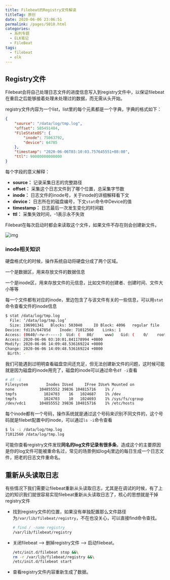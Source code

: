 ```yaml
---
title: Filebeat的Registry文件解读
titleTag: 原创
date: 2020-06-06 23:06:51
permalink: /pages/5010.html
categories:
  - 系列专题
  - ELK笔记
  - FileBeat
tags:
  - filebeat
  - elk
---
```


## Registry文件

Filebeat会将自己处理日志文件的进度信息写入到registry文件中，以保证filebeat在重启之后能够接着处理未处理过的数据，而无需从头开始。

registry文件内容为一个list，list里的每个元素都是一个字典，字典的格式如下：

```json
{
    "source": "/data/log/tmp.log",
    "offset": 585451484,
    "FileStateOS": {
        "inode": 75063792,
        "device": 64785
    },
    "timestamp": "2020-06-06T03:10:03.757645551+08:00",
    "ttl": 90000000000000
}
```

每个字段的意义解释：

- **source：** 记录采集日志的完整路径
- **offset：** 采集这个日志文件到了哪个位置，总采集字节数
- **inode：** 日志文件的inode号，关于inode的详细解释看下文
- **device：** 日志所在的磁盘编号，下文`stat`命令中Device的值
- **timestamp：** 日志最后一次发生变化的时间戳
- **ttl：** 采集失效时间，-1表示永不失效

Filebeat在每次启动时都会来读取这个文件，如果文件不存在则会创建新文件。

![img](http://t.eryajf.net/imgs/2021/09/a8530db9a1aeead1.jpg)

### inode相关知识

硬盘格式化的时候，操作系统自动将硬盘分成了两个区域。

一个是数据区，用来存放文件的数据信息

一个是inode区，用来存放文件的元信息，比如文件的创建者、创建时间、文件大小等等

每一个文件都有对应的inode，里边包含了与该文件有关的一些信息，可以用`stat`命令查看文件的inode信息

```sh
$ stat /data/log/tmp.log
  File: ‘/data/log/tmp.log’
  Size: 196901341   Blocks: 503040     IO Block: 4096   regular file
Device: fd11h/64785d    Inode: 71012560    Links: 1
Access: (0640/-rw-r-----)  Uid: (   80/     www)   Gid: (    0/    root)
Access: 2020-06-06 03:10:01.841178994 +0800
Modify: 2020-06-06 14:09:48.536169224 +0800
Change: 2020-06-06 14:09:48.536169224 +0800
 Birth: -
```

我们可能遇到过明明查看磁盘空间还充足，但无法创建新文件的问题，这时候可能就是因为磁盘的inode用完了，磁盘的inode可以通过命令`df -i`查看

```sh
# df -i
Filesystem        Inodes IUsed     IFree IUse% Mounted on
none           104855552 39836 104815716    1% /
tmpfs            1024703    16   1024687    1% /dev
tmpfs            1024703    10   1024693    1% /sys/fs/cgroup
/dev/vdc1      104855552 39836 104815716    1% /etc/hosts
```

每个inode都有一个号码，操作系统就是通过这个号码来识别不同文件的，这个号码就是filebet配置中的inode，可以通过`ls -i`命令查看

```sh
$ ls -i /data/log/tmp.log
71012560 /data/log/tmp.log
```

可能你查看registry文件发现**同名的log文件记录有很多条**，造成这个的主要原因是你的log文件可能被重命名过，常见的场景例如log4j里边的每日生成一个日志文件，把老的日志文件重命名。

## 重新从头读取日志

有些情况下我们需要让filebeat重新从头读取日志，尤其是在调试的时候，有了上边的知识我们就很容易实现filebeat重新从头读取日志了，核心的思想就是干掉registry文件

- 找到registry文件的位置，如果没有单独配置那么文件路径为`/var/lib/filebeat/registry`，不在也没关心，可以直接find命令查找。

  ```sh
  # find / -name registry
  /var/lib/filebeat/registry
  ```

- 关闭filebeat –> 删掉registry文件 –> 启动filebeat。

  ```sh
  /etc/init.d/filebeat stop &&\
  rm -r /var/lib/filebeat/registry &&\
  /etc/init.d/filebeat start
  ```

- 查看registry文件内容重新生成了数据。
